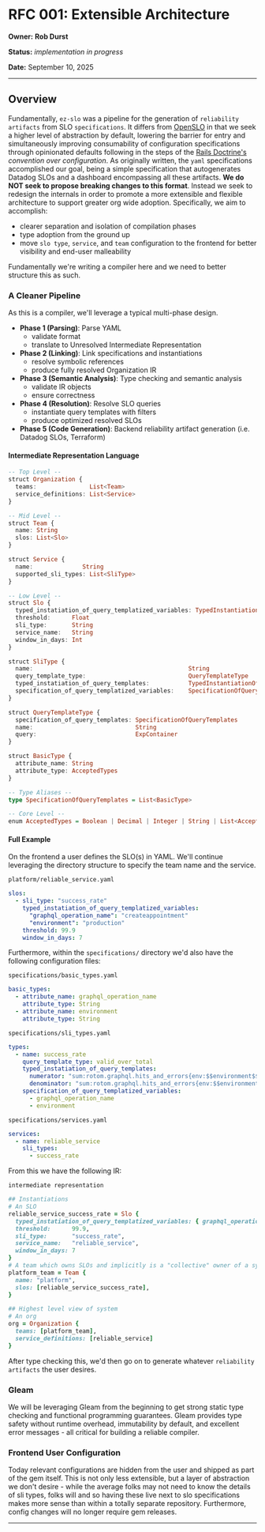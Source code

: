 # RFC 001: Extensible Architecture

**Owner:** **Rob Durst**

**Status:** _implementation in progress_

**Date:** September 10, 2025

***

## Overview

Fundamentally, `ez-slo` was a pipeline for the generation of `reliability artifacts` from SLO `specifications`. It differs from [OpenSLO](https://github.com/OpenSLO/OpenSLO) in that we seek a higher level of abstraction by default, lowering the barrier for entry and simultaneously improving consumability of configuration specifications through opinionated defaults following in the steps of the [Rails Doctrine's](https://rubyonrails.org/doctrine) _convention over configuration_. As originally written, the `yaml` specifications accomplished our goal, being a simple specification that autogenerates Datadog SLOs and a dashboard encompassing all these artifacts. **We do NOT seek to propose breaking changes to this format**. Instead we seek to redesign the internals in order to promote a more extensible and flexible architecture to support greater org wide adoption. Specifically, we aim to accomplish:

* clearer separation and isolation of compilation phases
* type adoption from the ground up
* move `slo type`, `service`, and `team` configuration to the frontend for better visibility and end-user malleability

Fundamentally we're writing a compiler here and we need to better structure this as such.

### A Cleaner Pipeline

As this is a compiler, we'll leverage a typical multi-phase design.

* **Phase 1 (Parsing)**: Parse YAML
  * validate format
  * translate to Unresolved Intermediate Representation
* **Phase 2 (Linking)**: Link specifications and instantiations
  * resolve symbolic references
  * produce fully resolved Organization IR
* **Phase 3 (Semantic Analysis)**: Type checking and semantic analysis
  * validate IR objects
  * ensure correctness
* **Phase 4 (Resolution)**: Resolve SLO queries
  * instantiate query templates with filters
  * produce optimized resolved SLOs
* **Phase 5 (Code Generation)**: Backend reliability artifact generation (i.e. Datadog SLOs, Terraform)

#### Intermediate Representation Language

```haskell
-- Top Level --
struct Organization {
  teams:               List<Team>
  service_definitions: List<Service>
}

-- Mid Level --
struct Team {
  name: String
  slos: List<Slo>
}

struct Service {
  name:              String
  supported_sli_types: List<SliType>
}

-- Low Level --
struct Slo {
  typed_instatiation_of_query_templatized_variables: TypedInstantiationOfQueryTemplates
  threshold:      Float
  sli_type:       String
  service_name:   String
  window_in_days: Int
}

struct SliType {
  name:                                            String
  query_template_type:                             QueryTemplateType
  typed_instatiation_of_query_templates:           TypedInstantiationOfQueryTemplates
  specification_of_query_templatized_variables:    SpecificationOfQueryTemplates
}

struct QueryTemplateType {
  specification_of_query_templates: SpecificationOfQueryTemplates
  name:                             String
  query:                            ExpContainer
}

struct BasicType {
  attribute_name: String
  attribute_type: AcceptedTypes
}

-- Type Aliases --
type SpecificationOfQueryTemplates = List<BasicType>

-- Core Level --
enum AcceptedTypes = Boolean | Decimal | Integer | String | List<AcceptedTypes>
```

#### Full Example

On the frontend a user defines the SLO(s) in YAML. We'll continue leveraging the directory structure to specify the team name and
the service.

`platform/reliable_service.yaml`

```yaml
slos:
  - sli_type: "success_rate"
    typed_instatiation_of_query_templatized_variables:
      "graphql_operation_name": "createappointment"
      "environment": "production"
    threshold: 99.9
    window_in_days: 7
```

Furthermore, within the `specifications/` directory we'd also have the following configuration files:

`specifications/basic_types.yaml`

```yaml
basic_types:
  - attribute_name: graphql_operation_name
    attribute_type: String
  - attribute_name: environment
    attribute_type: String
```

`specifications/sli_types.yaml`

```yaml
types:
  - name: success_rate
    query_template_type: valid_over_total
    typed_instatiation_of_query_templates:
      numerator: "sum:rotom.graphql.hits_and_errors{env:$$environment$$, graphql.operation_name:$$graphql_operation_name$$, status:info}.as_count()"
      denominator: "sum:rotom.graphql.hits_and_errors{env:$$environment$$, graphql.operation_name:$$graphql_operation_name$$}.as_count()"
    specification_of_query_templatized_variables:
      - graphql_operation_name
      - environment
```

`specifications/services.yaml`

```yaml
services:
  - name: reliable_service
    sli_types:
      - success_rate
```

From this we have the following IR:

`intermediate representation`
```ruby
## Instantiations
# An SLO
reliable_service_success_rate = Slo {
  typed_instatiation_of_query_templatized_variables: { graphql_operation_name: "createappointment", environment: "production" },
  threshold:      99.9,
  sli_type:       "success_rate",
  service_name:   "reliable_service",
  window_in_days: 7
}
# A team which owns SLOs and implicitly is a "collective" owner of a system
platform_team = Team {
  name: "platform",
  slos: [reliable_service_success_rate],
}

## Highest level view of system
# An org
org = Organization {
  teams: [platform_team],
  service_definitions: [reliable_service]
}
```

After type checking this, we'd then go on to generate whatever `reliability artifacts` the user desires.


### Gleam

We will be leveraging Gleam from the beginning to get strong static type checking and functional programming guarantees. Gleam provides type safety without runtime overhead, immutability by default, and excellent error messages - all critical for building a reliable compiler.

### Frontend User Configuration

Today relevant configurations are hidden from the user and shipped as part of the gem itself. This is not only less extensible, but a layer of abstraction we don't desire - while the average folks may not need to know the details of sli types, folks will and so having these live next to slo specifications makes more sense than within a totally separate repository. Furthermore, config changes will no longer require gem releases.

***